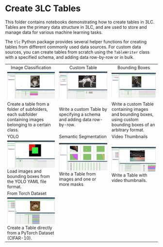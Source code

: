 # Create 3LC Tables

This folder contains notebooks demonstrating how to create tables in 3LC. Tables are the primary data structure in 3LC, and are used to store and manage data for various machine learning tasks.

The `tlc` Python package provides several helper functions for creating tables from different commonly used data sources. For custom data sources, you can create tables from scratch using the `TableWriter` class with a specified schema, and adding data row-by-row or in bulk.

|                        |                        |                        |
|------------------------|------------------------|------------------------|
| <div align="center">Image Classification</div> | <div align="center">Custom Table</div>      | <div align="center">Bounding Boxes</div>         |
| [![img][image-classification-img]][image-classification-link] | [![custom][custom-img]][custom-link] | [![bb][bb-img]][bb-link] |
| Create a table from a folder of subfolders, each subfolder containing images belonging to a certain class. | Write a custom Table by specifying a schema and adding data row-by-row. | Write a custom Table containing images and bounding boxes, using custom bounding boxes of an arbitrary format. |
| YOLO                   | Semantic Segmentation  | Video Thumbnails       |
| [![yolo][yolo-img]][yolo-link] <br> Load images and bounding boxes from the YOLO YAML file format. | [![semseg][semseg-img]][semseg-link] <br> Write a Table from images and one or more masks | [![video][video-img]][video-link] <br> Write a Table with video thumbnails. |
| From Torch Dataset      |  |    |
| [![torch][torch-img]][torch-link] <br> Create a Table directly from a PyTorch Dataset (CIFAR-10). |  |    |

[image-classification-img]: ../images/create-image-classification-table.png
[image-classification-link]: create-image-classification-table.ipynb
[custom-img]: ../images/create-custom-table.png
[custom-link]: create-custom-table.ipynb
[bb-img]: ../images/create-bb-table.png
[bb-link]: create-bb-table.ipynb
[yolo-img]: ../images/create-yolo-table.png
[yolo-link]: create-yolo-table.ipynb
[semseg-img]: ../images/semseg.png
[semseg-link]: create-semantic-segmentation-dataset.ipynb
[video-img]: ../images/create-video-thumbnail-table.png
[video-link]: create-video-thumbnail-table.ipynb
[torch-img]: ../images/from-torch.png
[torch-link]: create-table-from-torch.ipynb
